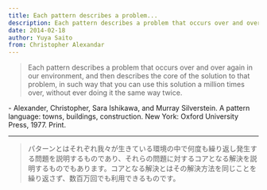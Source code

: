 ```yaml
---
title: Each pattern describes a problem...
description: Each pattern describes a problem that occurs over and over again in our environment, and then describes the core of the solution to that problem, in such way that you can use this solution a million times over, without ever doing it the same way twice."
date: 2014-02-18
author: Yuya Saito
from: Christopher Alexandar
---
```


> Each pattern describes a problem that occurs over and over again in our environment, and then describes the core of the solution to that problem, in such way that you can use this solution a million times over, without ever doing it the same way twice.

\- Alexander, Christopher, Sara Ishikawa, and Murray Silverstein. A pattern language: towns, buildings, construction. New York: Oxford University Press, 1977. Print.

* * *

> パターンとはそれぞれ我々が生きている環境の中で何度も繰り返し発生する問題を説明するものであり、それらの問題に対するコアとなる解決を説明するものでもあります。コアとなる解決とはその解決方法を同じことを繰り返さず、数百万回でも利用できるものです。